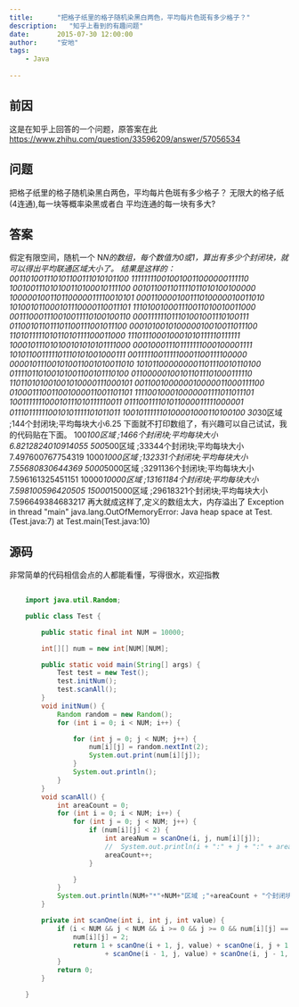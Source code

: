 ```yaml
---
title:      "把格子纸里的格子随机染黑白两色，平均每片色斑有多少格子？"
description:   "知乎上看到的有趣问题"
date:       2015-07-30 12:00:00
author:     "安地"
tags:
    - Java
    
---
```


## 前因

这是在知乎上回答的一个问题，原答案在此<https://www.zhihu.com/question/33596209/answer/57056534>


## 问题

把格子纸里的格子随机染黑白两色，平均每片色斑有多少格子？
无限大的格子纸(4连通),每一块等概率染黑或者白
平均连通的每一块有多大?

## 答案

假定有限空间，随机一个 N*N的数组，每个数值为0或1，算出有多少个封闭块，就可以得出平均联通区域大小了。
结果是这样的：
001101001110101100111010101100
111111110010010011000000111110
100100111010100110100010111100
001011001101111011010100100000
100000100110110000011110010101
000110000100111010000010011010
101001011000101110000110011101
111010010001110011010010011000
001110001110010011110100100110
000111111011101001001110100111
011001011011101100111001011100
000101001010000010010011011100
110101111101011010111100011000
111011100010001010111110111111
100010111010100101010101111000
000100011101111111000100001111
101011001111101110101001000111
001111100111110001100111100000
000010111001010011001010011010
101011000000001101110010110100
011110110100101001100101110100
011000001001011011101000111110
110110101001001010000111000101
001100100000010000011000111100
010001110011001000011001101101
111100100010000001111011011101
100111111100010111010111110011
011100111101011000011111000001
011101111110010101111101011011
100101111110100001000110100100
30*30区域 ;144个封闭块;平均每块大小6.25
下面就不打印数组了，有兴趣可以自己试试，我的代码贴在下面。
100*100区域 ;1466个封闭块;平均每块大小6.8212824010914055
500*500区域 ;33344个封闭块;平均每块大小7.497600767754319
1000*1000区域 ;132331个封闭块;平均每块大小7.55680830644369
5000*5000区域 ;3291136个封闭块;平均每块大小7.596161325451151
10000*10000区域 ;13161184个封闭块;平均每块大小7.598100596420505
15000*15000区域 ;29618321个封闭块;平均每块大小7.596649384683217
再大就成这样了,定义的数组太大，内存溢出了
Exception in thread "main" java.lang.OutOfMemoryError: Java heap space
at Test.<init>(Test.java:7)
at Test.main(Test.java:10)

## 源码
非常简单的代码相信会点的人都能看懂，写得很水，欢迎指教

``` java
  	
	import java.util.Random;

    public class Test {

        public static final int NUM = 10000;

        int[][] num = new int[NUM][NUM];

        public static void main(String[] args) {
            Test test = new Test();
            test.initNum();
            test.scanAll();
        }
        void initNum() {
            Random random = new Random();
            for (int i = 0; i < NUM; i++) {

                for (int j = 0; j < NUM; j++) {
                    num[i][j] = random.nextInt(2);
                    System.out.print(num[i][j]);
                }
                System.out.println();
            }
        }
        void scanAll() {
            int areaCount = 0;
            for (int i = 0; i < NUM; i++) {
                for (int j = 0; j < NUM; j++) {
                    if (num[i][j] < 2) {
                        int areaNum = scanOne(i, j, num[i][j]);
                        //	System.out.println(i + ":" + j + ":" + areaNum);
                        areaCount++;
                    }

                }
            }
            System.out.println(NUM+"*"+NUM+"区域 ;"+areaCount + "个封闭块;平均每块大小" + (double) NUM * NUM / areaCount);
        }

        private int scanOne(int i, int j, int value) {
            if (i < NUM && j < NUM && i >= 0 && j >= 0 && num[i][j] == value) {
                num[i][j] = 2;
                return 1 + scanOne(i + 1, j, value) + scanOne(i, j + 1, value)
                        + scanOne(i - 1, j, value) + scanOne(i, j - 1, value);
            }
            return 0;
        }

    }

```
